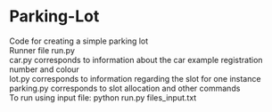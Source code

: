 # Parking-Lot
Code for creating a simple parking lot  
Runner file run.py  
car.py corresponds to information about the car example registration number and colour  
lot.py corresponds to information regarding the slot for one instance  
parking.py corresponds to slot allocation and other commands  
To run using input file: python run.py files_input.txt  
